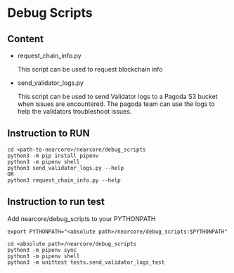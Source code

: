 # Debug Scripts

## Content

* request_chain_info.py

  This script can be used to request blockchain info
* send_validator_logs.py

  This script can be used to send Validator logs to a Pagoda  S3 bucket when issues are encountered. The pagoda team can use the logs to help the validators troubleshoot issues.

## Instruction to RUN

  ```
  cd <path-to-nearcore>/nearcore/debug_scripts
  python3 -m pip install pipenv
  python3 -m pipenv shell
  python3 send_validator_logs.py --help
  OR
  python3 request_chain_info.py --help
  ```

## Instruction to run test

Add nearcore/debug_scripts to your PYTHONPATH

```
export PYTHONPATH="<absolute path>/nearcore/debug_scripts:$PYTHONPATH"
```

```
cd <absolute path>/nearcore/debug_scripts
python3 -m pipenv sync
python3 -m pipenv shell
python3 -m unittest tests.send_validator_logs_test 
```
